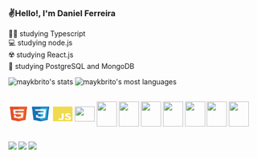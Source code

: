 ### ✌️Hello!, I'm Daniel Ferreira 
🧑‍💻 studying Typescript </br>
💻 studying node.js   </br>
☢️ studying React.js  </br>
🎲 studying PostgreSQL and MongoDB </br>

<p align="left">
<img width="530em" src="https://github-readme-stats.vercel.app/api?username=DanielFerreiraas&show_icons=true&theme=vision-friendly-dracula" alt="maykbrito's stats"/>
<img width="530em" src="https://github-readme-stats.vercel.app/api/top-langs/?username=DanielFerreiraas&layout=compact&theme=vision-friendly-dracula" alt="maykbrito's most languages"/>
</p>
<div style="display: inline_block"><br>
  <img align="center" alt="Dan-HTML" height="30" width="40" src="https://raw.githubusercontent.com/devicons/devicon/master/icons/html5/html5-original.svg">
  <img align="center" alt="Dan-CSS" height="30" width="40" src="https://raw.githubusercontent.com/devicons/devicon/master/icons/css3/css3-original.svg">
  <img align="center" alt="Dan-Js" height="30" width="40" src="https://raw.githubusercontent.com/devicons/devicon/master/icons/javascript/javascript-plain.svg">
  <img align="center" height="30"  width="40" src="https://cdn.jsdelivr.net/gh/devicons/devicon/icons/typescript/typescript-original.svg" />
    <img align="center" height="50"  width="40" src="https://cdn.jsdelivr.net/gh/devicons/devicon/icons/bootstrap/bootstrap-original.svg" />
  <img align="center" height="50"  width="40" src="https://cdn.jsdelivr.net/gh/devicons/devicon/icons/nodejs/nodejs-original.svg" />
  <img align="center" height="50"  width="40" src="https://cdn.jsdelivr.net/gh/devicons/devicon/icons/react/react-original.svg" />
  <img align="center" height="50"  width="40" src="https://cdn.jsdelivr.net/gh/devicons/devicon/icons/postgresql/postgresql-original.svg" />
  <img align="center" height="50"  width="40" src="https://cdn.jsdelivr.net/gh/devicons/devicon/icons/mongodb/mongodb-original.svg" />
  <img align="center" height="50"  width="40" src="https://cdn.jsdelivr.net/gh/devicons/devicon/icons/mysql/mysql-original.svg" />
  <img align="center" height="50"  width="40" src="https://cdn.jsdelivr.net/gh/devicons/devicon/icons/git/git-original.svg" />
  
  
</div>

##

<div> 
  
  <a href="https://instagram.com/danielferreiraas" target="_blank"><img src="https://img.shields.io/badge/-Instagram-%23E4405F?style=for-the-badge&logo=instagram&logoColor=white" target="_blank"></a>
 <a href="https://discord.gg/qWPvqbA9AX" target="_blank"><img src="https://img.shields.io/badge/Discord-7289DA?style=for-the-badge&logo=discord&logoColor=white" target="_blank"></a> 
  <a href = "mailto:daniel.ferreirass.dev@gmail.com"><img src="https://img.shields.io/badge/-Gmail-%23333?style=for-the-badge&logo=gmail&logoColor=white" target="_blank">
  
</div>
